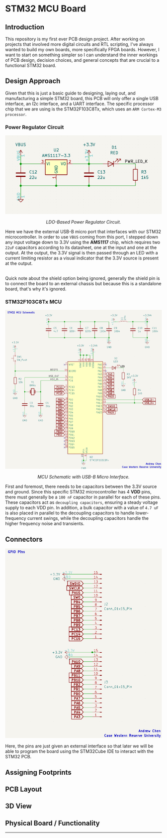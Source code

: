 # STM32 MCU Board

## Introduction
This repository is my first ever PCB design project. After working on projects that involved more digital circuits and RTL scripting, I've always wanted to build my own boards, more specifically FPGA boards. However, I want to start on something simpler so I can understand the inner workings of PCB design, decision choices, and general concepts that are crucial to a functional STM32 board.

## Design Approach
Given that this is just a basic guide to designing, laying out, and manufacturing a simple STM32 board, this PCB will only offer a single USB interface, an I2c interface, and a UART interface. The specific processor chip that we are using is the STM32F103C8Tx, which uses an `ARM Cortex-M3 processor`. 

### Power Regulator Circuit
<p align="center">
    <img width="800px" src="./Images/AMS1117Schematic.png" />
</p>
<p align="center">
    <em> LDO-Based Power Regulator Circuit.</em>
</p>

Here we have the external USB-B micro port that interfaces with our STM32 microcontroller. In order to use `VBUS` coming from this port, I stepped down any input voltage down to 3.3V using the **AMS1117** chip, which requires two `22uF` capacitors according to its datasheet, one at the input and one at the output. At the output, the 3.3V signal is then passed through an LED with a current limiting resistor as a visual indicator that the 3.3V source is present at the output.

<br />
Quick note about the shield option being ignored, generally the shield pin is to connect the board to an external chassis but because this is a standalone board, that's why it's ignored.

### STM32F103C8Tx MCU
<p align="center">
    <img width="800px" src="./Images/STM32MCUSchematic.png" />
</p>
<p align="center">
    <em>MCU Schematic with USB-B Micro Interface.</em>
</p>

First and foremost, there needs to be capacitors between the 3.3V source and ground. Since this specific STM32 microcontroller has 4 **VDD** pins, there must generally be a `100 nF` capacitor in parallel for each of these pins. These capacitors act as `decoupling capacitors`, ensuring a steady voltage supply to each VDD pin. In addition, a bulk capacitor with a value of `4.7 uF` is also placed in parallel to the decoupling capacitors to handle lower-frequency current swings, while the decoupling capacitors handle the higher frequency noise and transients.

## Connectors

<p align="center">
  <img width="600px" src="./Images/Connector.png" />
</p>

Here, the pins are just given an external interface so that later we will be able to program the board using the STM32Cube IDE to interact with the STM32 PCB.

## Assigning Footprints

## PCB Layout

## 3D View

## Physical Board / Functionality
---
